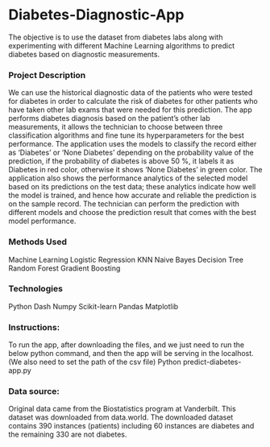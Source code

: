 # Diabetes-Diagnostic-App
The objective is to use the dataset from diabetes labs along with experimenting with different Machine Learning algorithms to predict diabetes based on diagnostic measurements.

### Project Description
We can use the historical diagnostic data of the patients who were tested for diabetes in order to calculate the risk of diabetes for other patients who have taken other lab exams that were needed for this prediction.
The app performs diabetes diagnosis based on the patient’s other lab measurements, it allows the technician to choose between three classification algorithms and fine tune its hyperparameters for the best performance. The application uses the models to classify the record either as ‘Diabetes’ or ‘None Diabetes’ depending on the probability value of the prediction, if the probability of diabetes is above 50 %, it labels it as Diabetes in red color, otherwise it shows ‘None Diabetes’ in green color.
The application also shows the performance analytics of the selected model based on its predictions on the test data; these analytics indicate how well the model is trained, and hence how accurate and reliable the prediction is on the sample record. The technician can perform the prediction with different models and choose the prediction result that comes with the best model performance.


### Methods Used
Machine Learning
Logistic Regression
KNN
Naive Bayes
Decision Tree
Random Forest
Gradient Boosting

### Technologies
Python
Dash
Numpy
Scikit-learn
Pandas
Matplotlib

### Instructions:
To run the app, after downloading the files, and we just need to run the below python command, and then the app will be serving in the localhost. (We also need to set the path of the csv file)
Python predict-diabetes-app.py

### Data source:
Original data came from the Biostatistics program at Vanderbilt. This dataset was downloaded from data.world.
The downloaded dataset contains 390 instances (patients) including 60 instances are diabetes and the remaining 330 are not diabetes.
